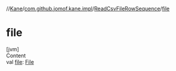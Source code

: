//[Kane](../../index.md)/[com.github.jomof.kane.impl](../index.md)/[ReadCsvFileRowSequence](index.md)/[file](file.md)



# file  
[jvm]  
Content  
val [file](file.md): [File](https://docs.oracle.com/javase/8/docs/api/java/io/File.html)  



